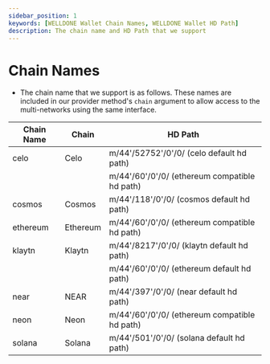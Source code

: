 ```yaml
---
sidebar_position: 1
keywords: [WELLDONE Wallet Chain Names, WELLDONE Wallet HD Path]
description: The chain name and HD Path that we support
---
```


# Chain Names

- The chain name that we support is as follows. These names are included in our provider method's `chain` argument to allow access to the multi-networks using the same interface.

| Chain Name | Chain    | HD Path                                       |
| ---------- | -------- | --------------------------------------------- |
| celo       | Celo     | m/44'/52752'/0'/0/ (celo default hd path)     |
|            |          | m/44'/60'/0'/0/ (ethereum compatible hd path) |
| cosmos     | Cosmos   | m/44'/118'/0'/0/ (cosmos default hd path)     |
| ethereum   | Ethereum | m/44'/60'/0'/0/ (ethereum compatible hd path) |
| klaytn     | Klaytn   | m/44'/8217'/0'/0/ (klaytn default hd path)    |
|            |          | m/44'/60'/0'/0/ (ethereum default hd path)    |
| near       | NEAR     | m/44'/397'/0'/0/ (near default hd path)       |
| neon       | Neon     | m/44'/60'/0'/0/ (ethereum compatible hd path) |
| solana     | Solana   | m/44'/501'/0'/0/ (solana default hd path)     |
